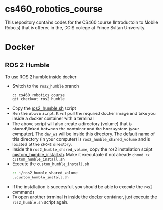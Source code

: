 # cs460_robotics_course
This repository contains codes for the CS460 course (Introductoin to Mobile Robots) that is offered in the, CCIS college at Prince Sultan University.

# Docker
## ROS 2 Humble
To use ROS 2 humble inside docker
* Switch to the `ros2_humble` branch 
  ```
  cd cs460_robotics_course
  git checkout ros2_humble
  ```
* Copy the [ros2_humble.sh](https://github.com/riotu-lab/cs460_robotics_course/blob/ros2_humble/docker/ros2_humble.sh) script
* Run the above script. It will pull the required docker image and take you inside a docker container with a terminal
* The above script will also create a  directory (volume) that is shared\linked between the container and the host system (your computer). The `dev_ws` will be inside this directory. The default name of this directory (in your computer) is `ros2_humble_shared_volume` and is located at the `$HOME` directory.
* Inside the `ros2_humble_shared_volume`, copy the ros2 installation script [custom_humble_install.sh](https://github.com/riotu-lab/cs460_robotics_course/blob/ros2_humble/scripts/custom_humble_install.sh). Make it executable if not already `chmod +x custom_humble_install.sh`
* Execute the `custom_humble_install.sh` 
  ```bash
  cd ~/ros2_humble_shared_volume
  ./custom_humble_install.sh
  ```
* If the installation is successful, you should be able to execute the `ros2` commands
* To open another terminal in inside the docker container, just execute the `ros2_humble.sh` script again.

